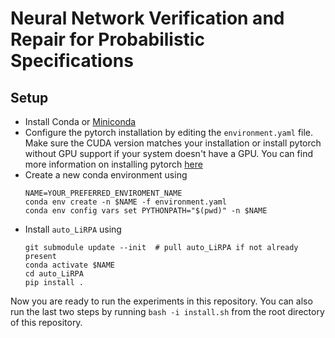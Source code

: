 # Neural Network Verification and Repair for Probabilistic Specifications

## Setup

- Install Conda or [Miniconda](https://docs.conda.io/en/latest/miniconda.html)
- Configure the pytorch installation by editing the `environment.yaml` file.
  Make sure the CUDA version matches your installation or install pytorch without
  GPU support if your system doesn't have a GPU.
  You can find more information on installing pytorch 
  [here](https://pytorch.org/get-started/previous-versions/#v1121)
- Create a new conda environment using
  ```shell
  NAME=YOUR_PREFERRED_ENVIROMENT_NAME
  conda env create -n $NAME -f environment.yaml
  conda env config vars set PYTHONPATH="$(pwd)" -n $NAME 
  ```
- Install `auto_LiRPA` using
  ```shell
  git submodule update --init  # pull auto_LiRPA if not already present
  conda activate $NAME
  cd auto_LiRPA
  pip install .
  ```
Now you are ready to run the experiments in this repository.
You can also run the last two steps by running `bash -i install.sh` 
from the root directory of this repository.

